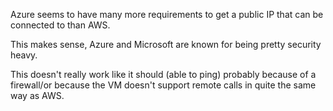 Azure seems to have many more requirements to get a public IP that can be connected to than AWS.

This makes sense, Azure and Microsoft are known for being pretty security heavy.

This doesn't really work like it should (able to ping) probably because of a firewall/or because the VM doesn't support remote calls in quite the same way as AWS.